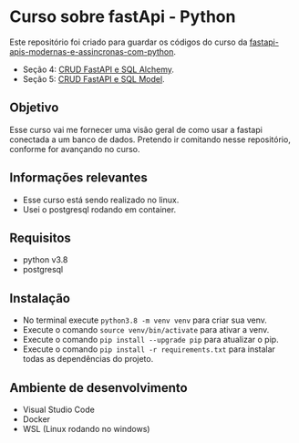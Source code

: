 # Curso sobre fastApi - Python
Este repositório foi criado para guardar os códigos do curso da [fastapi-apis-modernas-e-assincronas-com-python](https://www.udemy.com/course/fastapi-apis-modernas-e-assincronas-com-python/).
- Seção 4: [CRUD FastAPI e SQL Alchemy](https://github.com/ErickBessa/course_fast_api/tree/main/crud-sql-alchemy).
- Seção 5: [CRUD FastAPI e SQL Model](https://github.com/ErickBessa/course_fast_api/tree/main/crud-sql-model).

## Objetivo
Esse curso vai me fornecer uma visão geral de como usar a fastapi conectada a um banco de dados. 
Pretendo ir comitando nesse repositório, conforme for avançando no curso.

## Informações relevantes
- Esse curso está sendo realizado no linux.
- Usei o postgresql rodando em container.

## Requisitos
- python v3.8
- postgresql

## Instalação
- No terminal execute `python3.8 -m venv venv` para criar sua venv.
- Execute o comando `source venv/bin/activate` para ativar a venv.
- Execute o comando `pip install --upgrade pip` para atualizar o pip.
- Execute o comando `pip install -r requirements.txt` para instalar todas as dependências do projeto.

## Ambiente de desenvolvimento
- Visual Studio Code
- Docker 
- WSL (Linux rodando no windows)
